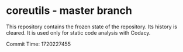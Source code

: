 # coreutils - master branch

This repository contains the frozen state of the repository.
Its history is cleared. It is used only for static code
analysis with Codacy.

Commit Time: 1720227455
